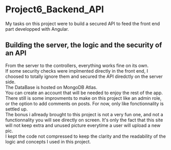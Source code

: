 # Project6_Backend_API

My tasks on this project were to build a secured API to feed the front end part developped with Angular.</br>

## Building the server, the logic and the security of an API ##

From the server to the controllers, everything works fine on its own.</br>
If some security checks were implmented directly in the front end, I choosed to totally ignore them and secured the API diredctly on the server side.</br>
The DataBase is hosted on MongoDB Atlas.</br>
You can create an account that will be needed to enjoy the rest of the app.</br>
There still is some improvments to make on this project like an admin role, or the option to add comments on posts. For now, only like fonctionnality is settled up.</br>
The bonus i allready brought to this project is not a very fun one, and not a functionnality you will see directly on screen. It's only the fact that this site will not keep extra and unused picture everytime a user will upload a new pic.</br>
I kept the code not compressed to keep the clarity and the readability of the logic and concepts I used in this project.
